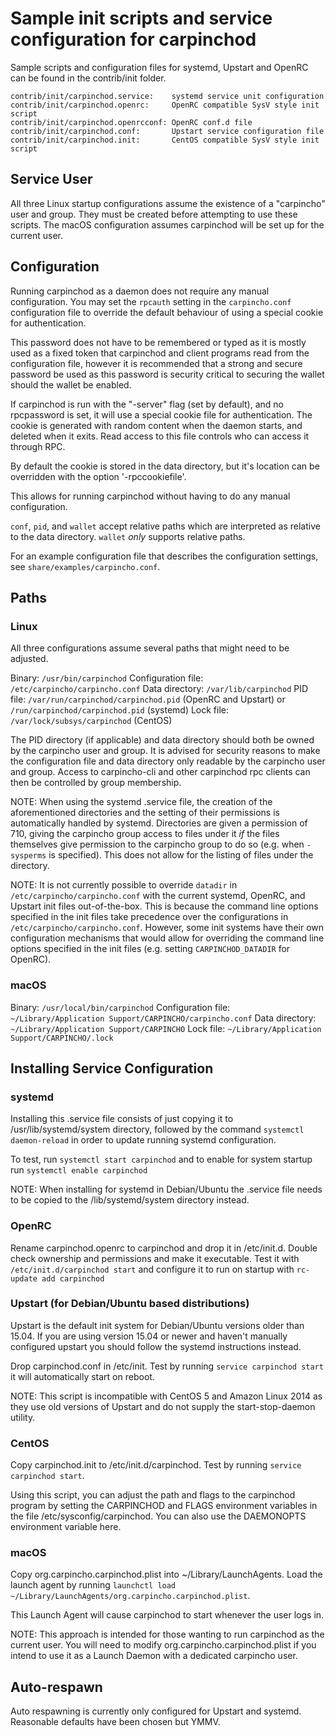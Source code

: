 Sample init scripts and service configuration for carpinchod
==========================================================

Sample scripts and configuration files for systemd, Upstart and OpenRC
can be found in the contrib/init folder.

    contrib/init/carpinchod.service:    systemd service unit configuration
    contrib/init/carpinchod.openrc:     OpenRC compatible SysV style init script
    contrib/init/carpinchod.openrcconf: OpenRC conf.d file
    contrib/init/carpinchod.conf:       Upstart service configuration file
    contrib/init/carpinchod.init:       CentOS compatible SysV style init script

Service User
---------------------------------

All three Linux startup configurations assume the existence of a "carpincho" user
and group.  They must be created before attempting to use these scripts.
The macOS configuration assumes carpinchod will be set up for the current user.

Configuration
---------------------------------

Running carpinchod as a daemon does not require any manual configuration. You may
set the `rpcauth` setting in the `carpincho.conf` configuration file to override
the default behaviour of using a special cookie for authentication.

This password does not have to be remembered or typed as it is mostly used
as a fixed token that carpinchod and client programs read from the configuration
file, however it is recommended that a strong and secure password be used
as this password is security critical to securing the wallet should the
wallet be enabled.

If carpinchod is run with the "-server" flag (set by default), and no rpcpassword is set,
it will use a special cookie file for authentication. The cookie is generated with random
content when the daemon starts, and deleted when it exits. Read access to this file
controls who can access it through RPC.

By default the cookie is stored in the data directory, but it's location can be overridden
with the option '-rpccookiefile'.

This allows for running carpinchod without having to do any manual configuration.

`conf`, `pid`, and `wallet` accept relative paths which are interpreted as
relative to the data directory. `wallet` *only* supports relative paths.

For an example configuration file that describes the configuration settings,
see `share/examples/carpincho.conf`.

Paths
---------------------------------

### Linux

All three configurations assume several paths that might need to be adjusted.

Binary:              `/usr/bin/carpinchod`
Configuration file:  `/etc/carpincho/carpincho.conf`
Data directory:      `/var/lib/carpinchod`
PID file:            `/var/run/carpinchod/carpinchod.pid` (OpenRC and Upstart) or `/run/carpinchod/carpinchod.pid` (systemd)
Lock file:           `/var/lock/subsys/carpinchod` (CentOS)

The PID directory (if applicable) and data directory should both be owned by the
carpincho user and group. It is advised for security reasons to make the
configuration file and data directory only readable by the carpincho user and
group. Access to carpincho-cli and other carpinchod rpc clients can then be
controlled by group membership.

NOTE: When using the systemd .service file, the creation of the aforementioned
directories and the setting of their permissions is automatically handled by
systemd. Directories are given a permission of 710, giving the carpincho group
access to files under it _if_ the files themselves give permission to the
carpincho group to do so (e.g. when `-sysperms` is specified). This does not allow
for the listing of files under the directory.

NOTE: It is not currently possible to override `datadir` in
`/etc/carpincho/carpincho.conf` with the current systemd, OpenRC, and Upstart init
files out-of-the-box. This is because the command line options specified in the
init files take precedence over the configurations in
`/etc/carpincho/carpincho.conf`. However, some init systems have their own
configuration mechanisms that would allow for overriding the command line
options specified in the init files (e.g. setting `CARPINCHOD_DATADIR` for
OpenRC).

### macOS

Binary:              `/usr/local/bin/carpinchod`
Configuration file:  `~/Library/Application Support/CARPINCHO/carpincho.conf`
Data directory:      `~/Library/Application Support/CARPINCHO`
Lock file:           `~/Library/Application Support/CARPINCHO/.lock`

Installing Service Configuration
-----------------------------------

### systemd

Installing this .service file consists of just copying it to
/usr/lib/systemd/system directory, followed by the command
`systemctl daemon-reload` in order to update running systemd configuration.

To test, run `systemctl start carpinchod` and to enable for system startup run
`systemctl enable carpinchod`

NOTE: When installing for systemd in Debian/Ubuntu the .service file needs to be copied to the /lib/systemd/system directory instead.

### OpenRC

Rename carpinchod.openrc to carpinchod and drop it in /etc/init.d.  Double
check ownership and permissions and make it executable.  Test it with
`/etc/init.d/carpinchod start` and configure it to run on startup with
`rc-update add carpinchod`

### Upstart (for Debian/Ubuntu based distributions)

Upstart is the default init system for Debian/Ubuntu versions older than 15.04. If you are using version 15.04 or newer and haven't manually configured upstart you should follow the systemd instructions instead.

Drop carpinchod.conf in /etc/init.  Test by running `service carpinchod start`
it will automatically start on reboot.

NOTE: This script is incompatible with CentOS 5 and Amazon Linux 2014 as they
use old versions of Upstart and do not supply the start-stop-daemon utility.

### CentOS

Copy carpinchod.init to /etc/init.d/carpinchod. Test by running `service carpinchod start`.

Using this script, you can adjust the path and flags to the carpinchod program by
setting the CARPINCHOD and FLAGS environment variables in the file
/etc/sysconfig/carpinchod. You can also use the DAEMONOPTS environment variable here.

### macOS

Copy org.carpincho.carpinchod.plist into ~/Library/LaunchAgents. Load the launch agent by
running `launchctl load ~/Library/LaunchAgents/org.carpincho.carpinchod.plist`.

This Launch Agent will cause carpinchod to start whenever the user logs in.

NOTE: This approach is intended for those wanting to run carpinchod as the current user.
You will need to modify org.carpincho.carpinchod.plist if you intend to use it as a
Launch Daemon with a dedicated carpincho user.

Auto-respawn
-----------------------------------

Auto respawning is currently only configured for Upstart and systemd.
Reasonable defaults have been chosen but YMMV.
